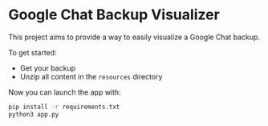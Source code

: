 # Google Chat Backup Visualizer

This project aims to provide a way to easily visualize a Google Chat backup.

To get started:

 - Get your backup
 - Unzip all content in the `resources` directory

Now you can launch the app with:

```sh
pip install -r requirements.txt
python3 app.py
```